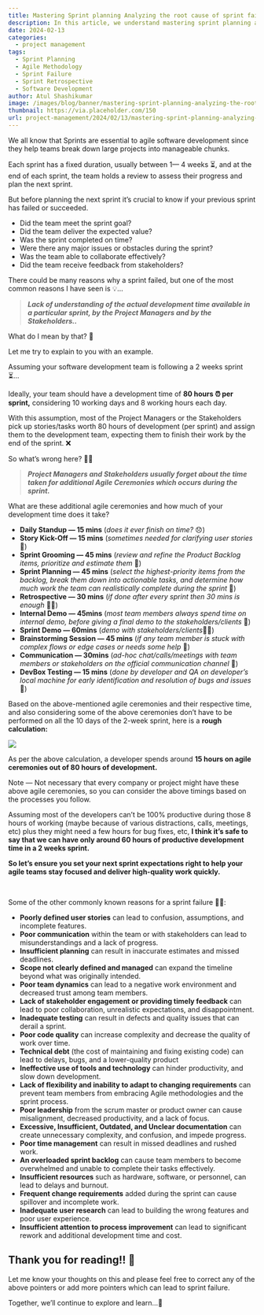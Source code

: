 ```yaml
---
title: Mastering Sprint planning Analyzing the root cause of sprint failure
description: In this article, we understand mastering sprint planning and analyzing the root cause of sprint failure.
date: 2024-02-13
categories:
  - project management 
tags:
  - Sprint Planning
  - Agile Methodology
  - Sprint Failure
  - Sprint Retrospective
  - Software Development
author: Atul Shashikumar
image: /images/blog/banner/mastering-sprint-planning-analyzing-the-root-cause-of-sprint-failure.webp
thumbnail: https://via.placeholder.com/150
url: project-management/2024/02/13/mastering-sprint-planning-analyzing-the-root-cause-of-sprint-failure.html
---
```


We all know that Sprints are essential to agile software development since they help teams break down large projects into manageable chunks.

Each sprint has a fixed duration, usually between 1— 4 weeks ⏳, and at the end of each sprint, the team holds a review to assess their progress and plan the next sprint.

But before planning the next sprint it’s crucial to know if your previous sprint has failed or succeeded.

* Did the team meet the sprint goal?
* Did the team deliver the expected value?
* Was the sprint completed on time?
* Were there any major issues or obstacles during the sprint?
* Was the team able to collaborate effectively?
* Did the team receive feedback from stakeholders?

There could be many reasons why a sprint failed, but one of the most common reasons I have seen is 💡…

> **_Lack of understanding of the actual development time available in a particular sprint, by the Project Managers and by the Stakeholders.._**

What do I mean by that? 🤔

Let me try to explain to you with an example.

Assuming your software development team is following a 2 weeks sprint ⏳…

Ideally, your team should have a development time of **80 hours ⏰ per sprint,** considering 10 working days and 8 working hours each day.

With this assumption, most of the Project Managers or the Stakeholders pick up stories/tasks worth 80 hours of development (per sprint) and assign them to the development team, expecting them to finish their work by the end of the sprint. ❌

So what’s wrong here? 🤦‍♂️

> **_Project Managers and Stakeholders usually forget about the time taken for additional Agile Ceremonies which occurs during the sprint._**

What are these additional agile ceremonies and how much of your development time does it take?

* **Daily Standup — 15 mins** (_does it ever finish on time?_ 😞)
* **Story Kick-Off — 15 mins** (_sometimes needed for clarifying user stories_ 🚀)
* **Sprint Grooming — 45 mins** (_review and refine the Product Backlog items, prioritize and estimate them_ 📝)
* **Sprint Planning — 45 mins** (_select the highest-priority items from the backlog, break them down into actionable tasks, and determine how much work the team can realistically complete during the sprint_ 📆)
* **Retrospective — 30 mins** (_if done after every sprint then 30 mins is enough_ 😮‍💨)
* **Internal Demo — 45mins** (_most team members always spend time on internal demo, before giving a final demo to the stakeholders/clients_ 💁)
* **Sprint Demo — 60mins** (_demo with stakeholders/clients_🤵‍♀️)
* **Brainstorming Session — 45 mins** (_if any team member is stuck with complex flows or edge cases or needs some help_ 🧠)
* **Communication — 30mins** (_ad-hoc chat/calls/meetings with team members or stakeholders on the official communication channel_ 💬)
* **DevBox Testing — 15 mins** (_done by developer and QA on developer’s local machine for early identification and resolution of bugs and issues_ 🐞)

Based on the above-mentioned agile ceremonies and their respective time, and also considering some of the above ceremonies don’t have to be performed on all the 10 days of the 2-week sprint, here is a **rough calculation:**

![](https://miro.medium.com/v2/resize:fit:1400/format:webp/1*ZKnsrHP1jYYz0Fyz4xmq6A.png)

As per the above calculation, a developer spends around **15 hours on agile ceremonies out of 80 hours of development.**

Note — Not necessary that every company or project might have these above agile ceremonies, so you can consider the above timings based on the processes you follow.

Assuming most of the developers can’t be 100% productive during those 8 hours of working (maybe because of various distractions, calls, meetings, etc) plus they might need a few hours for bug fixes, etc, **I think it’s safe to say that we can have only around 60 hours of productive development time in a 2 weeks sprint.**

**So let’s ensure you set your next sprint expectations right to help your agile teams stay focused and deliver high-quality work quickly.**

&nbsp;

Some of the other commonly known reasons for a sprint failure 🤷‍♂️:

* **Poorly defined user stories** can lead to confusion, assumptions, and incomplete features.
* **Poor communication** within the team or with stakeholders can lead to misunderstandings and a lack of progress.
* **Insufficient planning** can result in inaccurate estimates and missed deadlines.
* **Scope not clearly defined and managed** can expand the timeline beyond what was originally intended.
* **Poor team dynamics** can lead to a negative work environment and decreased trust among team members.
* **Lack of stakeholder engagement or providing timely feedback** can lead to poor collaboration, unrealistic expectations, and disappointment.
* **Inadequate testing** can result in defects and quality issues that can derail a sprint.
* **Poor code quality** can increase complexity and decrease the quality of work over time.
* **Technical debt** (the cost of maintaining and fixing existing code) can lead to delays, bugs, and a lower-quality product
* **Ineffective use of tools and technology** can hinder productivity, and slow down development.
* **Lack of flexibility and inability to adapt to changing requirements** can prevent team members from embracing Agile methodologies and the sprint process.
* **Poor leadership** from the scrum master or product owner can cause misalignment, decreased productivity, and a lack of focus.
* **Excessive, Insufficient, Outdated, and Unclear documentation** can create unnecessary complexity, and confusion, and impede progress.
* **Poor time management** can result in missed deadlines and rushed work.
* **An overloaded sprint backlog** can cause team members to become overwhelmed and unable to complete their tasks effectively.
* **Insufficient resources** such as hardware, software, or personnel, can lead to delays and burnout.
* **Frequent change requirements** added during the sprint can cause spillover and incomplete work.
* **Inadequate user research** can lead to building the wrong features and poor user experience.
* **Insufficient attention to process improvement** can lead to significant rework and additional development time and cost.

## Thank you for reading!! 🙏

Let me know your thoughts on this and please feel free to correct any of the above pointers or add more pointers which can lead to sprint failure.

Together, we’ll continue to explore and learn…💪